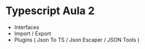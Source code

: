 # Typescript Aula 2

* Interfaces  
* Import / Export   
* Plugins ( Json To TS / Json Escaper / JSON Tools )  